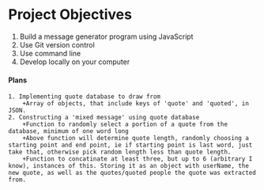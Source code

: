 # Project Objectives

 1. Build a message generator program using JavaScript
 2. Use Git version control
 3. Use command line
 4. Develop locally on your computer

#### Plans

    1. Implementing quote database to draw from
        +Array of objects, that include keys of 'quote' and 'quoted', in JSON.
    2. Constructing a 'mixed message' using quote database
        +Function to randomly select a portion of a quote from the database, minimum of one word long
        +Above function will determine quote length, randomly choosing a starting point and end point, ie if starting point is last word, just take that, otherwise pick random length less than quote length. 
        +Function to concatinate at least three, but up to 6 (arbitrary I know), instances of this. Storing it as an object with userName, the new quote, as well as the quotes/quoted people the quote was extracted from.
